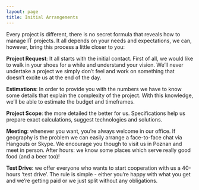 ```yaml
---
layout: page
title: Initial Arrangements
---
```


Every project is different, there is no secret formula that reveals how to manage IT projects. It all depends on your needs and expectations, we can, however, bring this process a little closer to you:

**Project Request**: It all starts with the initial contact. First of all, we would like to walk in your shoes for a while and understand your vision. We’ll never undertake a project we simply don’t feel and work on something that doesn’t excite us at the end of the day.

**Estimations**: In order to provide you with the numbers we have to know some details that explain the complexity of the project. With this knowledge, we’ll be able to estimate the budget and timeframes.

**Project Scope**: the more detailed the better for us. Specifications help us prepare exact calculations, suggest technologies and solutions.

**Meeting**: whenever you want, you’re always welcome in our office. If geography is the problem we can easily arrange a face-to-face chat via Hangouts or Skype. We encourage you though to visit us in Poznan and meet in person. After hours: we know some places which serve really good food (and a beer too)!

**Test Drive**: we offer everyone who wants to start cooperation with us a 40-hours ‘test drive’. The rule is simple - either you’re happy with what you get and we’re getting paid or we just split without any obligations.
